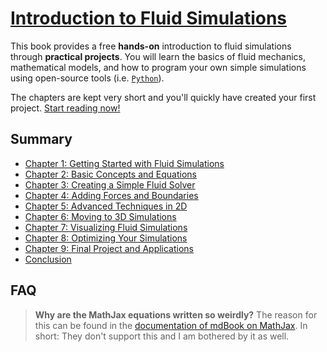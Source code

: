 # [Introduction to Fluid Simulations](https://quentinwach.com/Introduction-to-Fluid-Simulations)

This book provides a free **hands-on** introduction to fluid simulations through **practical projects**. You will learn the basics of fluid mechanics, mathematical models, and how to program your own simple simulations using open-source tools (i.e. [`Python`](https://www.python.org/)).

The chapters are kept very short and you'll quickly have created your first project. [Start reading now!](https://quentinwach.com/Introduction-to-Fluid-Simulations)

## Summary

- [Chapter 1: Getting Started with Fluid Simulations]()
- [Chapter 2: Basic Concepts and Equations]()
- [Chapter 3: Creating a Simple Fluid Solver](Eulerian%20Fluid%20in%202D.md)
- [Chapter 4: Adding Forces and Boundaries]()
- [Chapter 5: Advanced Techniques in 2D]()
- [Chapter 6: Moving to 3D Simulations]()
- [Chapter 7: Visualizing Fluid Simulations]()
- [Chapter 8: Optimizing Your Simulations]()
- [Chapter 9: Final Project and Applications]()
- [Conclusion](CONCLUSION.md)

## FAQ
>**Why are the MathJax equations written so weirdly?** The reason for this can be found in the [documentation of mdBook on MathJax](https://rust-lang.github.io/mdBook/format/mathjax.html). In short: They don't support this and I am bothered by it as well.
